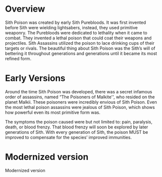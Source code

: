 # Overview

Sith Poison was created by early Sith Purebloods.
It was first invented before Sith were wielding lightsabers, instead, they used primitive weaponry.
The Purebloods were dedicated to lethality when it came to combat.
They invented a lethal poison that could coat their weapons and projectiles.
Sith Assassins utilized the poison to lace drinking cups of their targets or rivals.
The beautiful thing about Sith Poison was the Sith’s will of bettering it throughout generations and generations until it became its most refined form.

# Early Versions

Around the time Sith Poison was developed, there was a secret infamous order of assassins, named “The Poisoners of Malkite'', who resided on the planet Malkii.
These poisoners were incredibly envious of Sith Poison.
Even the most lethal poison assassins were jealous of Sith Poison, which shows how powerful even its most primitive form was.

The symptoms the poison caused were but not limited to: pain, paralysis, death, or blood frenzy.
That blood frenzy will soon be explored by later generations of Sith.
With every generation of Sith, the poison MUST be improved to compensate for the species’ improved immunities.

# Modernized version

Modernized version
